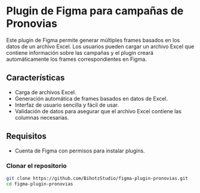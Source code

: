 # Plugin de Figma para campañas de Pronovias

Este plugin de Figma permite generar múltiples frames basados en los datos de un archivo Excel. Los usuarios pueden cargar un archivo Excel que contiene información sobre las campañas y el plugin creará automáticamente los frames correspondientes en Figma.

## Características

- Carga de archivos Excel.
- Generación automática de frames basados en datos de Excel.
- Interfaz de usuario sencilla y fácil de usar.
- Validación de datos para asegurar que el archivo Excel contiene las columnas necesarias.

## Requisitos

- Cuenta de Figma con permisos para instalar plugins.

### Clonar el repositorio

```bash
git clone https://github.com/BihotzStudio/figma-plugin-pronovias.git
cd figma-plugin-pronovias
```
